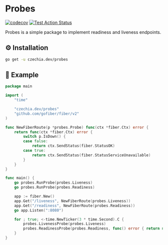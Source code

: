 # Probes

[![codecov](https://codecov.io/gh/stellirin/go-probes/branch/main/graph/badge.svg?token=9ATrVTllue)](https://codecov.io/gh/stellirin/go-probes)
[![Test Action Status](https://github.com/stellirin/go-probes/workflows/Go/badge.svg)](https://github.com/stellirin/go-probes/actions?query=workflow%3AGo)

Probes is a simple package to implement readiness and liveness endpoints.

## ⚙️ Installation

```sh
go get -u czechia.dev/probes
```

## 👀 Example

```go
package main

import (
	"time"

	"czechia.dev/probes"
	"github.com/gofiber/fiber/v2"
)

func NewFiberRoute(p *probes.Probe) func(ctx *fiber.Ctx) error {
	return func(ctx *fiber.Ctx) error {
		switch p.IsDown() {
		case false:
			return ctx.SendStatus(fiber.StatusOK)
		case true:
			return ctx.SendStatus(fiber.StatusServiceUnavailable)
		}
	}
}

func main() {
	go probes.RunProbe(probes.Liveness)
	go probes.RunProbe(probes.Readiness)

	app := fiber.New()
	app.Get("/liveness", NewFiberRoute(probes.Liveness))
	app.Get("/readiness", NewFiberRoute(probes.Readiness))
	go app.Listen(":8080")

	for ; true; <-time.NewTicker(3 * time.Second).C {
		probes.LivenessProbe(probes.Liveness)
		probes.ReadinessProbe(probes.Readiness, func() error { return nil })
	}
}
```
